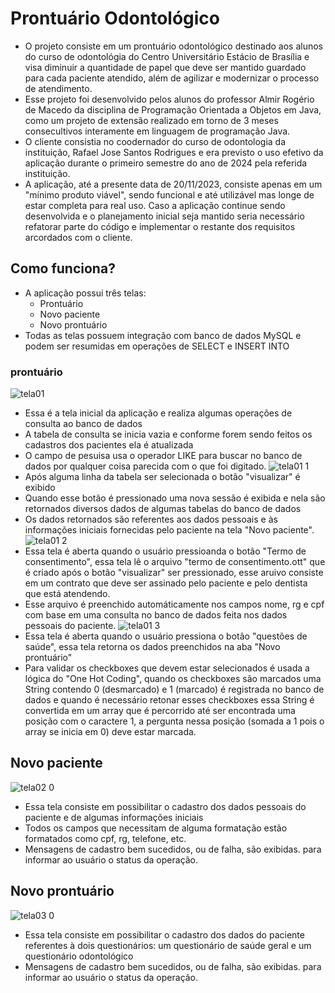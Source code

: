 # Prontuário Odontológico
- O projeto consiste em um prontuário odontológico destinado aos alunos do curso de odontológia do Centro Universitário Estácio de Brasília e visa diminuir a quantidade de papel que deve ser mantido guardado para cada paciente atendido, além de agilizar e modernizar o processo de atendimento.
- Esse projeto foi desenvolvido pelos alunos do professor Almir Rogério de Macedo da disciplina de Programação Orientada a Objetos em Java, como um projeto de extensão realizado em torno de 3 meses consecultivos interamente em linguagem de programação Java.
- O cliente consistia no coodernador do curso de odontologia da instituição, Rafael Jose Santos Rodrigues e era previsto o uso efetivo da aplicação durante o primeiro semestre do ano de 2024 pela referida instituição.
- A aplicação, até a presente data de 20/11/2023, consiste apenas em um "mínimo produto viável", sendo funcional e até utilizável mas longe de estar completa para real uso. Caso a aplicação continue sendo desenvolvida e o planejamento inicial seja mantido seria necessário refatorar parte do código e implementar o restante dos requisitos arcordados com o cliente.
## Como funciona?
-  A aplicação possui três telas:
      -  Prontuário
      -  Novo paciente
      -  Novo prontuário
-  Todas as telas possuem integração com banco de dados MySQL e podem ser resumidas em operações de SELECT e INSERT INTO
### prontuário
![tela01](https://github.com/Gustavo-erades/ProjOdonto/assets/108373134/8e3df1ee-b3fb-41fc-9ab5-78e90957e0f5)
-   Essa é a tela inicial da aplicação e realiza algumas operações de consulta ao banco de dados
-   A tabela de consulta se inicia vazia e conforme forem sendo feitos os cadastros dos pacientes ela é atualizada
-   O campo de pesuisa usa o operador LIKE para buscar no banco de dados por qualquer coisa parecida com o que foi digitado.
![tela01 1](https://github.com/Gustavo-erades/ProjOdonto/assets/108373134/01ee3e1e-2cb5-4386-9e94-6f98b7a8ffcc)
-   Após alguma linha da tabela ser selecionada o botão "visualizar" é exibido
-   Quando esse botão é pressionado uma nova sessão é exibida e nela são retornados diversos dados de algumas tabelas do banco de dados
-   Os dados retornados são referentes aos dados pessoais e às informações iniciais fornecidas pelo paciente na tela "Novo paciente".
![tela01 2](https://github.com/Gustavo-erades/ProjOdonto/assets/108373134/08268203-ae24-4a53-ab5c-6996188f9e70)
-   Essa tela é aberta quando o usuário pressioanda o botão "Termo de consentimento", essa tela lê o arquivo "termo de consentimento.ott" que é criado após o botão "visualizar" ser pressionado, esse aruivo consiste em um contrato que deve ser assinado pelo paciente e pelo dentista que está atendendo.
-   Esse arquivo é preenchido automáticamente nos campos nome, rg e cpf com base em uma consulta no banco de dados feita nos dados pessoais do paciente.
![tela01 3](https://github.com/Gustavo-erades/ProjOdonto/assets/108373134/0673c047-7f06-46fa-878a-62b46e74a6e0)
-   Essa tela é aberta quando o usuário pressiona o botão "questões de saúde", essa tela retorna os dados preenchidos na aba "Novo prontuário"
-   Para validar os checkboxes que devem estar selecionados é usada a lógica do "One Hot Coding", quando os checkboxes são marcados uma String contendo 0 (desmarcado) e 1 (marcado) é registrada no banco de dados e quando é necessário retonar esses checkboxes essa String é convertida em um array que é percorrido até ser encontrada uma posição com o caractere 1, a pergunta nessa posição (somada a 1 pois o array se inicia em 0) deve estar marcada.
## Novo paciente
![tela02 0](https://github.com/Gustavo-erades/ProjOdonto/assets/108373134/4764a559-ec67-4e06-abe6-fa0030b9342a)
-   Essa tela consiste em possibilitar o cadastro dos dados pessoais do paciente e de algumas informações iniciais
-   Todos os campos que necessitam de alguma formatação estão formatados como cpf, rg, telefone, etc.
-   Mensagens de cadastro bem sucedidos, ou de falha, são exibidas. para informar ao usuário o status da operação.
## Novo prontuário
![tela03 0](https://github.com/Gustavo-erades/ProjOdonto/assets/108373134/a5777ca3-1fc3-46df-ab51-2a3e151dc6a9)
-   Essa tela consiste em possibilitar o cadastro dos dados do paciente referentes à dois questionários: um questionário de saúde geral e um questionário odontológico
-   Mensagens de cadastro bem sucedidos, ou de falha, são exibidas. para informar ao usuário o status da operação.



